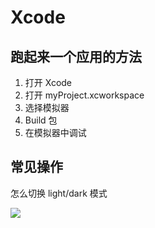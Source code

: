 # Xcode

## 跑起来一个应用的方法

1. 打开 Xcode
2. 打开 myProject.xcworkspace
3. 选择模拟器
4. Build 包
5. 在模拟器中调试

## 常见操作

怎么切换 light/dark 模式

![](https://cjpark-1304138896.cos.ap-guangzhou.myqcloud.com/blog_img/202401071925674.png)
